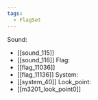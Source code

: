 ```yaml
---
tags:
  - FlagSet
---
```

Sound:
- [[sound_115]]
- [[sound_116]]
Flag:
- [[flag_11036]]
- [[flag_11136]]
System:
- [[system_40]]
Look_point:
- [[m3201_look_point0]]
